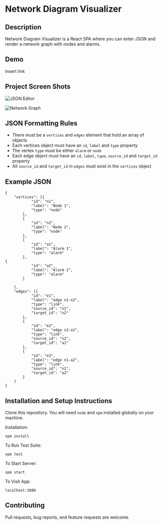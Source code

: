 # Network Diagram Visualizer

## Description

Network Diagram Visualizer is a React SPA where you can enter JSON and render a network graph with nodes and alarms.

## Demo

Insert link

## Project Screen Shots

![JSON Editor](/images/json_editor.JPG?raw=true "JSON Editor")

![Network Graph](/images/network_graph.JPG?raw=true "Rendered Network Graph")

## JSON Formatting Rules

- There must be a `vertices` and `edges` element that hold an array of objects
- Each vertices object must have an `id`, `label` and `type` property
- The vertex `type` must be either `alarm` or `node` 
- Each edge object must have an `id`, `label`, `type`, `source_id` and `target_id` property
- All `source_id` and `target_id` in `edges` must exist in the `vertices` object 

## Example JSON
```
{
	"vertices": [{
			"id": "n1",
			"label": "Node 1",
			"type": "node"
		},
		{
			"id": "n2",
			"label": "Node 2",
			"type": "node"
		},
		{
			"id": "a1",
			"label": "Alarm 1",
			"type": "alarm"
		},
{
			"id": "a2",
			"label": "Alarm 2",
			"type": "alarm"
		}

	],
	"edges": [{
			"id": "e1",
			"label": "edge n1-n2",
			"type": "link",
			"source_id": "n1",
			"target_id": "n2"
		},
		{
			"id": "e2",
			"label": "edge n2-a1",
			"type": "link",
			"source_id": "n2",
			"target_id": "a1"
		},
		{
			"id": "e3",
			"label": "edge n1-a2",
			"type": "link",
			"source_id": "n1",
			"target_id": "a2"
		}
	]
}
```

## Installation and Setup Instructions

Clone this repository. You will need `node` and `npm` installed globally on your machine.  

Installation:

`npm install`  

To Run Test Suite:  

`npm test`  

To Start Server:

`npm start`  

To Visit App:

`localhost:3000`  

## Contributing

Pull requests, bug reports, and feature requests are welcome.
